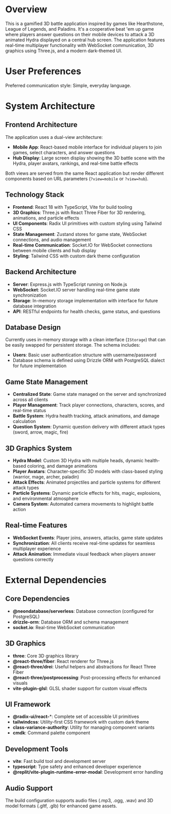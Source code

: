 # Overview

This is a gamified 3D battle application inspired by games like Hearthstone, League of Legends, and Paladins. It's a cooperative beat 'em up game where players answer questions on their mobile devices to attack a 3D animated Hydra displayed on a central hub screen. The application features real-time multiplayer functionality with WebSocket communication, 3D graphics using Three.js, and a modern dark-themed UI.

# User Preferences

Preferred communication style: Simple, everyday language.

# System Architecture

## Frontend Architecture
The application uses a dual-view architecture:

- **Mobile App**: React-based mobile interface for individual players to join games, select characters, and answer questions
- **Hub Display**: Large screen display showing the 3D battle scene with the Hydra, player avatars, rankings, and real-time battle effects

Both views are served from the same React application but render different components based on URL parameters (`?view=mobile` or `?view=hub`).

## Technology Stack
- **Frontend**: React 18 with TypeScript, Vite for build tooling
- **3D Graphics**: Three.js with React Three Fiber for 3D rendering, animations, and particle effects
- **UI Components**: Radix UI primitives with custom styling using Tailwind CSS
- **State Management**: Zustand stores for game state, WebSocket connections, and audio management
- **Real-time Communication**: Socket.IO for WebSocket connections between mobile clients and hub display
- **Styling**: Tailwind CSS with custom dark theme configuration

## Backend Architecture
- **Server**: Express.js with TypeScript running on Node.js
- **WebSocket**: Socket.IO server handling real-time game state synchronization
- **Storage**: In-memory storage implementation with interface for future database integration
- **API**: RESTful endpoints for health checks, game status, and questions

## Database Design
Currently uses in-memory storage with a clean interface (`IStorage`) that can be easily swapped for persistent storage. The schema includes:
- **Users**: Basic user authentication structure with username/password
- Database schema is defined using Drizzle ORM with PostgreSQL dialect for future implementation

## Game State Management
- **Centralized State**: Game state managed on the server and synchronized across all clients
- **Player Management**: Track player connections, characters, scores, and real-time status
- **Battle System**: Hydra health tracking, attack animations, and damage calculation
- **Question System**: Dynamic question delivery with different attack types (sword, arrow, magic, fire)

## 3D Graphics System
- **Hydra Model**: Custom 3D Hydra with multiple heads, dynamic health-based coloring, and damage animations
- **Player Avatars**: Character-specific 3D models with class-based styling (warrior, mage, archer, paladin)
- **Attack Effects**: Animated projectiles and particle systems for different attack types
- **Particle Systems**: Dynamic particle effects for hits, magic, explosions, and environmental atmosphere
- **Camera System**: Automated camera movements to highlight battle action

## Real-time Features
- **WebSocket Events**: Player joins, answers, attacks, game state updates
- **Synchronization**: All clients receive real-time updates for seamless multiplayer experience
- **Attack Animation**: Immediate visual feedback when players answer questions correctly

# External Dependencies

## Core Dependencies
- **@neondatabase/serverless**: Database connection (configured for PostgreSQL)
- **drizzle-orm**: Database ORM and schema management
- **socket.io**: Real-time WebSocket communication

## 3D Graphics
- **three**: Core 3D graphics library
- **@react-three/fiber**: React renderer for Three.js
- **@react-three/drei**: Useful helpers and abstractions for React Three Fiber
- **@react-three/postprocessing**: Post-processing effects for enhanced visuals
- **vite-plugin-glsl**: GLSL shader support for custom visual effects

## UI Framework
- **@radix-ui/react-***: Complete set of accessible UI primitives
- **tailwindcss**: Utility-first CSS framework with custom dark theme
- **class-variance-authority**: Utility for managing component variants
- **cmdk**: Command palette component

## Development Tools
- **vite**: Fast build tool and development server
- **typescript**: Type safety and enhanced developer experience
- **@replit/vite-plugin-runtime-error-modal**: Development error handling

## Audio Support
The build configuration supports audio files (.mp3, .ogg, .wav) and 3D model formats (.gltf, .glb) for enhanced game assets.